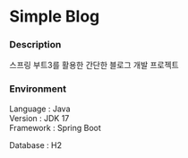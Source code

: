 # Simple Blog

### Description
스프링 부트3를 활용한 간단한 블로그 개발 프로젝트

### Environment
Language : Java   
Version : JDK 17   
Framework : Spring Boot 

Database : H2